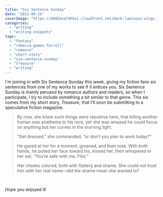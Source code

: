 ```yaml
---
title: "Six Sentence Sunday"
date: "2011-09-25"
coverImage: "https://d602mxa74hbsi.cloudfront.net/dark-luminous-wings.jpg"
categories: 
  - "writing"
  - "writing-snippets"
tags: 
  - "fantasy"
  - "rebecca-gomez-farrell"
  - "romance"
  - "short-story"
  - "six-sentence-sunday"
  - "treasure"
  - "writing"
---
```


I'm joining in with Six Sentence Sunday this week, giving my fiction fans six sentences from one of my works to see if it entices you. Six Sentence Sunday is mainly perused by romance authors and readers, so when I participate, I try to include something a bit similar to that genre. This six comes from my short story, _Treasure_, that I'll soon be submitting to a speculative fiction magazine.

> By now, she knew such things were repulsive here, that killing another human was anathema to his race, yet she was amazed he could focus on anything but her curves in the morning light.
> 
> “Get dressed,” she commanded, “or don’t you plan to work today?”
> 
> He gazed at her for a moment, groaned, and then rose. With both hands, he pulled her face toward his, kissed her, then whispered in her ear, “You’re safe with me, Filor.”
> 
> Her cheeks colored, both with flattery and shame. She could not trust him with her real name—did the shame mean she wanted to?

 

Hope you enjoyed it!
